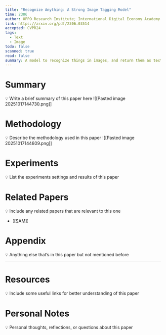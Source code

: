 ```yaml
---
title: "Recognize Anything: A Strong Image Tagging Model"
time: 2306
author: OPPO Research Institute; International Digital Economy Academy (IDEA); AI2 Robotics
link: https://arxiv.org/pdf/2306.03514
accepted: CVPR24
tags:
  - Text
  - Image
todo: false
scanned: true
read: false
summary: A model to recognize things in images, and return them as text tag.
---
```

# Summary
💡 Write a brief summary of this paper here
![[Pasted image 20251017144730.png]]
# Methodology
💡 Describe the methodology used in this paper
![[Pasted image 20251017144809.png]]
# Experiments
💡 List the experiments settings and results of this paper

# Related Papers
💡 Include any related papers that are relevant to this one
- [[SAM]]
# Appendix
💡 Anything else that’s in this paper but not mentioned before

---
# Resources
💡 Include some useful links for better understanding of this paper

# Personal Notes
💡 Personal thoughts, reflections, or questions about this paper